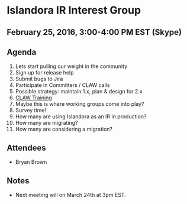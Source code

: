 # Islandora IR Interest Group
## February 25, 2016, 3:00-4:00 PM EST (Skype)

## Agenda
1. Lets start pulling our weight in the community
  1. Sign up for release help
  2. Submit bugs to Jira
  3. Participate in Committers / CLAW calls
2. Possible strategy: maintain 1.x, plan & design for 2.x
  1. [CLAW Training](http://www.google.com/url?q=http%3A%2F%2Fislandora.ca%2Fcontent%2Fislandora-claw-lessons-sign-form&sa=D&sntz=1&usg=AFQjCNE6KqWOG8fDUw_U6Cs-vGtd4L831g)
  2. Maybe this is where working groups come into play?
3. Survey time!
  1. How many are using Islandora as an IR in production?
  2. How many are migrating?
  3. How many are considering a migration?

## Attendees
- Bryan Brown

## Notes

* Next meeting will on March 24th at 3pm EST. 
